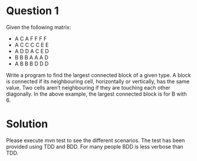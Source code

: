 # Question 1

Given the following matrix:
* A	C	A	F	F	F	F
* A	C	C	C	C	E	E
* A	D	D	A	C	E	D
* B	B	B	A	A	A	D
* A	B	B	B	D	D	D

Write a program to find the largest connected block of a given type.  A block is connected if its neighbouring cell,
horizontally or vertically, has the same value. Two cells aren’t neighbouring if they are touching each other diagonally.
In the above example, the largest connected block is for B with 6.


# Solution

Please execute mvn test to see the different scenarios.
The test has been provided using TDD and BDD.
For many people BDD is less verbose than TDD.
